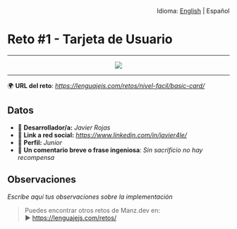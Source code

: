 <p align="right">Idioma: <a href="README-es.md">English</a> | Español</p>
<h1>Reto #1 - Tarjeta de Usuario</h1>

---

<p align="center"><img src="https://user-images.githubusercontent.com/38696273/174709180-5348ccd9-eea7-4538-9beb-f6dfd9dcd7c4.png"></p>

---

🌍 **URL del reto**: *https://lenguajejs.com/retos/nivel-facil/basic-card/*

## Datos

- 🦄 **Desarrollador/a:** *Javier Rojas*
- 🐇 **Link a red social:** *https://www.linkedin.com/in/javier4le/*
- 🦾 **Perfil:** *Junior*
- 💬 **Un comentario breve o frase ingeniosa**: *Sin sacrificio no hay recompensa*

## Observaciones

*Escribe aquí tus observaciones sobre la implementación*

> Puedes encontrar otros retos de Manz.dev en: <br>▶ https://lenguajejs.com/retos/

<!--
Recuerda cambiar el título del repo, los datos y desplegar la versión en GitHub Pages e indicar la URL en la esquina superior derecha de tu repositorio de GitHub, junto a una pequeña descripción.
-->
